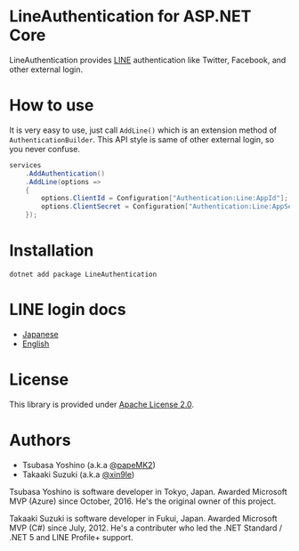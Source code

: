 # LineAuthentication for ASP.NET Core
LineAuthentication provides [LINE](https://line.me/) authentication like Twitter, Facebook, and other external login.



# How to use

It is very easy to use, just call `AddLine()` which is an extension method of `AuthenticationBuilder`. This API style is same of other external login, so you never confuse. 

```csharp
services
    .AddAuthentication()
    .AddLine(options =>
    {
        options.ClientId = Configuration["Authentication:Line:AppId"];
        options.ClientSecret = Configuration["Authentication:Line:AppSecret"];
    });
```



# Installation

```
dotnet add package LineAuthentication
```



# LINE login docs

- [Japanese](https://developers.line.biz/ja/docs/line-login/integrate-line-login/)
- [English](https://developers.line.biz/en/docs/line-login/integrate-line-login/)



# License

This library is provided under [Apache License 2.0](https://opensource.org/licenses/Apache-2.0).



# Authors
- Tsubasa Yoshino (a.k.a [@papeMK2](https://twitter.com/papeMK2))
- Takaaki Suzuki (a.k.a [@xin9le](https://twitter.com/xin9le))

Tsubasa Yoshino is software developer in Tokyo, Japan. Awarded Microsoft MVP (Azure) since October, 2016. He's the original owner of this project.

Takaaki Suzuki is software developer in Fukui, Japan. Awarded Microsoft MVP (C#) since July, 2012. He's a contributer who led the .NET Standard / .NET 5 and LINE Profile+ support.
